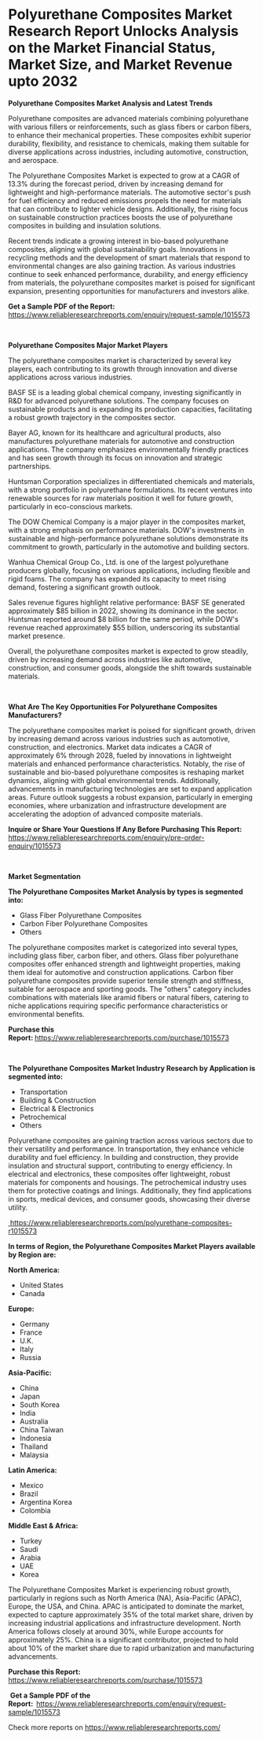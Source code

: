 <p><h1>Polyurethane Composites Market Research Report Unlocks Analysis on the Market Financial Status, Market Size, and Market Revenue upto 2032</h1></p><p><strong>Polyurethane Composites Market Analysis and Latest Trends</strong></p>
<p><p>Polyurethane composites are advanced materials combining polyurethane with various fillers or reinforcements, such as glass fibers or carbon fibers, to enhance their mechanical properties. These composites exhibit superior durability, flexibility, and resistance to chemicals, making them suitable for diverse applications across industries, including automotive, construction, and aerospace.</p><p>The Polyurethane Composites Market is expected to grow at a CAGR of 13.3% during the forecast period, driven by increasing demand for lightweight and high-performance materials. The automotive sector's push for fuel efficiency and reduced emissions propels the need for materials that can contribute to lighter vehicle designs. Additionally, the rising focus on sustainable construction practices boosts the use of polyurethane composites in building and insulation solutions.</p><p>Recent trends indicate a growing interest in bio-based polyurethane composites, aligning with global sustainability goals. Innovations in recycling methods and the development of smart materials that respond to environmental changes are also gaining traction. As various industries continue to seek enhanced performance, durability, and energy efficiency from materials, the polyurethane composites market is poised for significant expansion, presenting opportunities for manufacturers and investors alike.</p></p>
<p><strong>Get a Sample PDF of the Report:&nbsp;</strong> <a href="https://www.reliableresearchreports.com/enquiry/request-sample/1015573?utm_campaign=3083&utm_medium=2&utm_source=Github&utm_content=ia&utm_term=01042025&utm_id=polyurethane-composites">https://www.reliableresearchreports.com/enquiry/request-sample/1015573</a></p>
<p>&nbsp;</p>
<p><strong>Polyurethane Composites Major Market Players</strong></p>
<p><p>The polyurethane composites market is characterized by several key players, each contributing to its growth through innovation and diverse applications across various industries. </p><p>BASF SE is a leading global chemical company, investing significantly in R&D for advanced polyurethane solutions. The company focuses on sustainable products and is expanding its production capacities, facilitating a robust growth trajectory in the composites sector.</p><p>Bayer AG, known for its healthcare and agricultural products, also manufactures polyurethane materials for automotive and construction applications. The company emphasizes environmentally friendly practices and has seen growth through its focus on innovation and strategic partnerships.</p><p>Huntsman Corporation specializes in differentiated chemicals and materials, with a strong portfolio in polyurethane formulations. Its recent ventures into renewable sources for raw materials position it well for future growth, particularly in eco-conscious markets.</p><p>The DOW Chemical Company is a major player in the composites market, with a strong emphasis on performance materials. DOW's investments in sustainable and high-performance polyurethane solutions demonstrate its commitment to growth, particularly in the automotive and building sectors.</p><p>Wanhua Chemical Group Co., Ltd. is one of the largest polyurethane producers globally, focusing on various applications, including flexible and rigid foams. The company has expanded its capacity to meet rising demand, fostering a significant growth outlook.</p><p>Sales revenue figures highlight relative performance: BASF SE generated approximately $85 billion in 2022, showing its dominance in the sector. Huntsman reported around $8 billion for the same period, while DOW's revenue reached approximately $55 billion, underscoring its substantial market presence.</p><p>Overall, the polyurethane composites market is expected to grow steadily, driven by increasing demand across industries like automotive, construction, and consumer goods, alongside the shift towards sustainable materials.</p></p>
<p>&nbsp;</p>
<p><strong>What Are The Key Opportunities For Polyurethane Composites Manufacturers?</strong></p>
<p><p>The polyurethane composites market is poised for significant growth, driven by increasing demand across various industries such as automotive, construction, and electronics. Market data indicates a CAGR of approximately 6% through 2028, fueled by innovations in lightweight materials and enhanced performance characteristics. Notably, the rise of sustainable and bio-based polyurethane composites is reshaping market dynamics, aligning with global environmental trends. Additionally, advancements in manufacturing technologies are set to expand application areas. Future outlook suggests a robust expansion, particularly in emerging economies, where urbanization and infrastructure development are accelerating the adoption of advanced composite materials.</p></p>
<p><strong>Inquire or Share Your Questions If Any Before Purchasing This Report:</strong> <a href="https://www.reliableresearchreports.com/enquiry/pre-order-enquiry/1015573?utm_campaign=3083&utm_medium=2&utm_source=Github&utm_content=ia&utm_term=01042025&utm_id=polyurethane-composites">https://www.reliableresearchreports.com/enquiry/pre-order-enquiry/1015573</a></p>
<p>&nbsp;</p>
<p><strong>Market Segmentation</strong></p>
<p><strong>The Polyurethane Composites Market Analysis by types is segmented into:</strong></p>
<p><ul><li>Glass Fiber Polyurethane Composites</li><li>Carbon Fiber Polyurethane Composites</li><li>Others</li></ul></p>
<p><p>The polyurethane composites market is categorized into several types, including glass fiber, carbon fiber, and others. Glass fiber polyurethane composites offer enhanced strength and lightweight properties, making them ideal for automotive and construction applications. Carbon fiber polyurethane composites provide superior tensile strength and stiffness, suitable for aerospace and sporting goods. The "others" category includes combinations with materials like aramid fibers or natural fibers, catering to niche applications requiring specific performance characteristics or environmental benefits.</p></p>
<p><strong>Purchase this Report:&nbsp;</strong><a href="https://www.reliableresearchreports.com/purchase/1015573?utm_campaign=3083&utm_medium=2&utm_source=Github&utm_content=ia&utm_term=01042025&utm_id=polyurethane-composites">https://www.reliableresearchreports.com/purchase/1015573</a></p>
<p>&nbsp;</p>
<p><strong>The Polyurethane Composites Market Industry Research by Application is segmented into:</strong></p>
<p><ul><li>Transportation</li><li>Building & Construction</li><li>Electrical & Electronics</li><li>Petrochemical</li><li>Others</li></ul></p>
<p><p>Polyurethane composites are gaining traction across various sectors due to their versatility and performance. In transportation, they enhance vehicle durability and fuel efficiency. In building and construction, they provide insulation and structural support, contributing to energy efficiency. In electrical and electronics, these composites offer lightweight, robust materials for components and housings. The petrochemical industry uses them for protective coatings and linings. Additionally, they find applications in sports, medical devices, and consumer goods, showcasing their diverse utility.</p></p>
<p><a href="https://www.reliableresearchreports.com/polyurethane-composites-r1015573?utm_campaign=3083&utm_medium=2&utm_source=Github&utm_content=ia&utm_term=01042025&utm_id=polyurethane-composites">&nbsp;https://www.reliableresearchreports.com/polyurethane-composites-r1015573</a></p>
<p><strong>In terms of Region, the Polyurethane Composites Market Players available by Region are:</strong></p>
<p>
    <p> <strong> North America: </strong>
        <ul>
            <li>United States</li>
            <li>Canada</li>
        </ul>
        </p> 
    <p> <strong> Europe: </strong>
        <ul>
            <li>Germany</li>
            <li>France</li>
            <li>U.K.</li>
            <li>Italy</li>
            <li>Russia</li>
        </ul>
        </p> 
    <p> <strong> Asia-Pacific: </strong>
        <ul>
            <li>China</li>
            <li>Japan</li>
            <li>South Korea</li>
            <li>India</li>
            <li>Australia</li>
            <li>China Taiwan</li>
            <li>Indonesia</li>
            <li>Thailand</li>
            <li>Malaysia</li>
        </ul>
        </p> 
    <p> <strong> Latin America: </strong>
        <ul>
            <li>Mexico</li>
            <li>Brazil</li>
            <li>Argentina Korea</li>
            <li>Colombia</li>
        </ul>
        </p> 
    <p> <strong> Middle East & Africa: </strong>
        <ul>
            <li>Turkey</li>
            <li>Saudi</li>
            <li>Arabia</li>
            <li>UAE</li>
            <li>Korea</li>
        </ul>
    </p>
    </p>
<p><p>The Polyurethane Composites Market is experiencing robust growth, particularly in regions such as North America (NA), Asia-Pacific (APAC), Europe, the USA, and China. APAC is anticipated to dominate the market, expected to capture approximately 35% of the total market share, driven by increasing industrial applications and infrastructure development. North America follows closely at around 30%, while Europe accounts for approximately 25%. China is a significant contributor, projected to hold about 10% of the market share due to rapid urbanization and manufacturing advancements.</p></p>
<p><strong>Purchase this Report: </strong><a href="https://www.reliableresearchreports.com/purchase/1015573?utm_campaign=3083&utm_medium=2&utm_source=Github&utm_content=ia&utm_term=01042025&utm_id=polyurethane-composites">https://www.reliableresearchreports.com/purchase/1015573</a></p>
<p>&nbsp;<strong>Get a Sample PDF of the Report:&nbsp;&nbsp;</strong><a href="https://www.reliableresearchreports.com/enquiry/request-sample/1015573?utm_campaign=3083&utm_medium=2&utm_source=Github&utm_content=ia&utm_term=01042025&utm_id=polyurethane-composites">https://www.reliableresearchreports.com/enquiry/request-sample/1015573</a></p>
<p><strong></strong></p>
<p>Check more reports on <a href="https://www.reliableresearchreports.com/?utm_campaign=3083&utm_medium=2&utm_source=Github&utm_content=ia&utm_term=01042025&utm_id=polyurethane-composites">https://www.reliableresearchreports.com/</a></p>